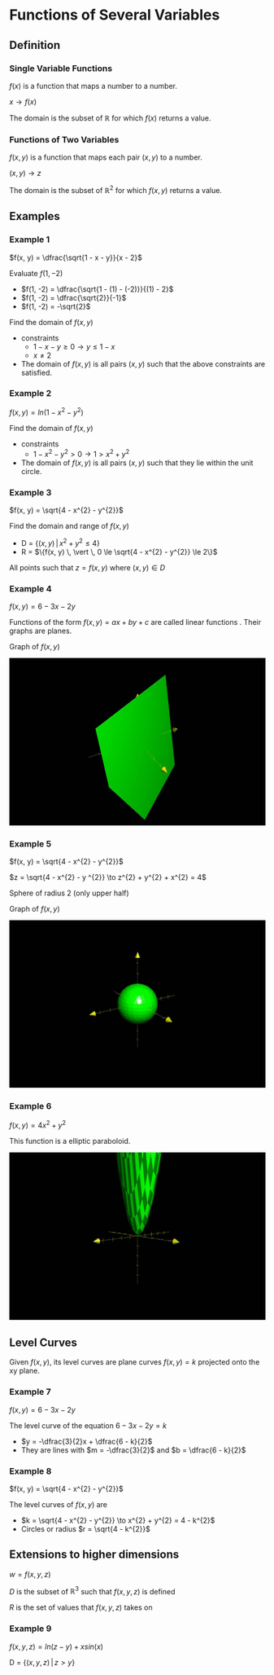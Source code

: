 # Functions of Several Variables

## Definition

### Single Variable Functions

$f(x)$ is a function that maps a number to a number.

$x \to f(x)$

The domain is the subset of $\mathbb{R}$ for which $f(x)$ returns a value.

### Functions of Two Variables

$f(x, y)$ is a function that maps each pair $(x, y)$ to a number.

$(x, y) \to z$

The domain is the subset of $\mathbb{R}^{2}$ for which $f(x, y)$ returns a value.

## Examples

### Example 1

$f(x, y) = \dfrac{\sqrt{1 - x - y}}{x - 2}$

Evaluate $f(1, -2)$

- $f(1, -2) = \dfrac{\sqrt{1 - (1) - (-2)}}{(1) - 2}$
- $f(1, -2) = \dfrac{\sqrt{2}}{-1}$
- $f(1, -2) = -\sqrt{2}$

Find the domain of $f(x, y)$

- constraints
	- $1 - x - y \ge 0 \to y \le 1 - x$
	- $x \ne 2$
- The domain of $f(x, y)$ is all pairs $(x, y)$ such that the above constraints are satisfied.

### Example 2

$f(x, y) = ln(1 - x^{2} - y^{2})$

Find the domain of $f(x, y)$

- constraints
	- $1 - x^{2} - y^{2} > 0 \to 1 > x^{2} + y^{2}$
- The domain of $f(x, y)$ is all pairs $(x, y)$ such that they lie within the unit circle.

### Example 3

$f(x, y) = \sqrt{4 - x^{2} - y^{2}}$

Find the domain and range of $f(x, y)$

- D = $\{(x, y) \, \vert \, x^{2} + y^{2} \le 4\}$
- R = $\{f(x, y) \, \vert \, 0 \le \sqrt{4 - x^{2} - y^{2}} \le 2\}$

All points such that $z = f(x, y)$ where $(x, y) \in D$

### Example 4

$f(x, y) = 6 - 3x - 2y$

Functions of the form $f(x, y) = ax + by +c$ are called linear functions . Their graphs are planes.

Graph of $f(x, y)$

![Graph of f(x, y)](./figures/example4.jpg)

### Example 5

$f(x, y) = \sqrt{4 - x^{2} - y^{2}}$

$z = \sqrt{4 - x^{2} - y ^{2}} \to z^{2} + y^{2} + x^{2} = 4$

Sphere of radius 2 (only upper half)

Graph of $f(x, y)$

![Graph of f(x, y)](./figures/example5.jpg)

### Example 6

$f(x, y) = 4x^{2} +  y^{2}$

This function is a elliptic paraboloid.

![Graph of f(x,y)](./figures/example6.jpg)

## Level Curves

Given $f(x, y)$, its level curves are plane curves $f(x, y) = k$ projected onto the xy plane.

### Example 7

$f(x, y) = 6 - 3x - 2y$

The level curve of the equation $6 - 3x -2y = k$ 

- $y = -\dfrac{3}{2}x + \dfrac{6 - k}{2}$
- They are lines with $m = -\dfrac{3}{2}$ and $b = \dfrac{6 - k}{2}$

### Example 8

$f(x, y) = \sqrt{4 - x^{2} - y^{2}}$

The level curves of $f(x, y)$ are

- $k = \sqrt{4 - x^{2} - y^{2}} \to x^{2} + y^{2} = 4 - k^{2}$
- Circles or radius $r = \sqrt{4 - k^{2}}$

## Extensions to higher dimensions

$w = f(x, y, z)$

$D$ is the subset of $\mathbb{R}^{3}$ such that $f(x, y, z)$ is defined

$R$ is the set of values that $f(x, y, z)$ takes on

### Example 9

$f(x, y, z) = ln(z - y) + xsin(x)$

D = {$(x, y, z) \, \vert \, z > y$}
